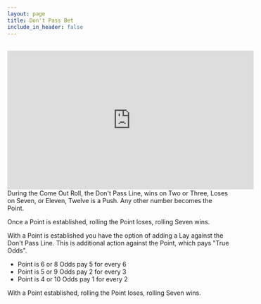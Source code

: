 ```yaml
---
layout: page
title: Don't Pass Bet
include_in_header: false
---
```

<br>
<div class="videowrapper">
    <iframe src="https://www.youtube.com/embed/FzaalzbDW6Y" width="560" height="315" frameborder="0" allowfullscreen="allowfullscreen"></iframe>
</div>
During the Come Out Roll, the Don't Pass Line, wins on Two or Three, Loses on Seven, or Eleven, Twelve is a Push. Any other number becomes the Point.

Once a Point is established, rolling the Point loses, rolling Seven wins.

With a Point is established you have the option of adding a Lay against the Don't Pass Line. This is additional action against the Point, which pays "True Odds".

- Point is 6 or 8 Odds pay 5 for every 6
- Point is 5 or 9 Odds pay 2 for every 3
- Point is 4 or 10 Odds pay 1 for every 2

With a Point established, rolling the Point loses, rolling Seven wins.

